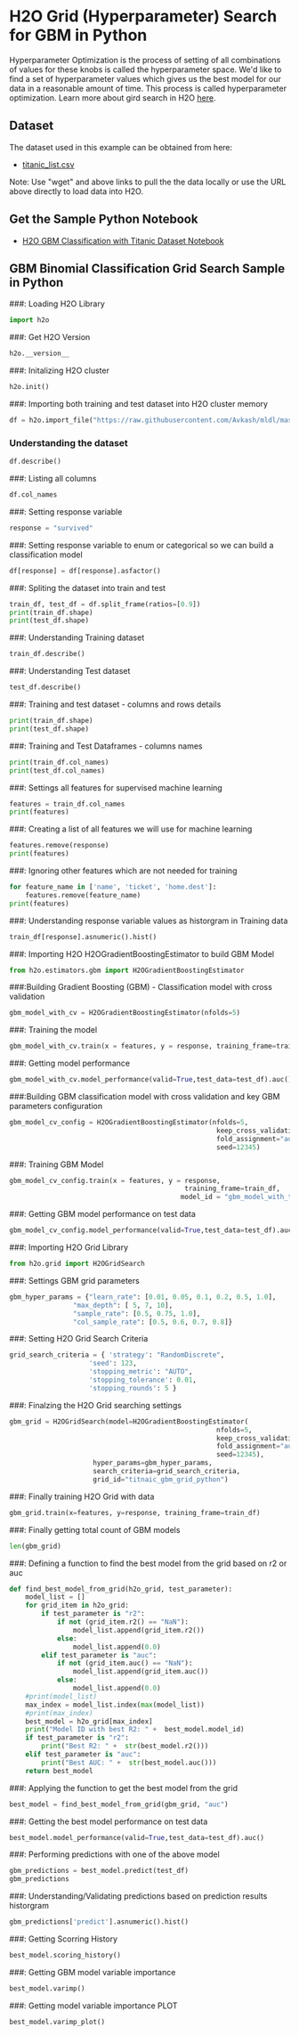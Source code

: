 # H2O Grid (Hyperparameter) Search for GBM in Python #

Hyperparameter Optimization is the process of setting of all combinations of values for these knobs is called the hyperparameter space. We'd like to find a set of hyperparameter values which gives us the best model for our data in a reasonable amount of time. This process is called hyperparameter optimization. Learn more about gird search in H2O [here](http://docs.h2o.ai/h2o/latest-stable/h2o-docs/grid-search.html).

## Dataset ##
The dataset used in this example can be obtained from here:
 - [titanic_list.csv](https://raw.githubusercontent.com/Avkash/mldl/master/data/titanic_list.csv)

Note: Use "wget" and above links to pull the the data locally or use the URL above directly to load data into H2O.
  
## Get the Sample Python Notebook ##
  - [H2O GBM Classification with Titanic Dataset Notebook](https://github.com/Avkash/mldl/blob/master/notebook/h2o/H2O_DeepLearning_Classification_titanic.ipynb)
  
## GBM Binomial Classification Grid Search Sample in Python ##

###: Loading H2O Library
```python
import h2o
```

###: Get H2O Version
```python
h2o.__version__
```

###: Initalizing H2O cluster
```python
h2o.init()
```

###: Importing both training and test dataset into H2O cluster memory
```python
df = h2o.import_file("https://raw.githubusercontent.com/Avkash/mldl/master/data/titanic_list.csv")
```

### Understanding the dataset
```python
df.describe()
```

###: Listing all columns
```python
df.col_names
```

###: Setting response variable
```python
response = "survived"
```

###: Setting response variable to enum or categorical so we can build a classification model
```python
df[response] = df[response].asfactor()
```

###: Spliting the dataset into train and test 
```python
train_df, test_df = df.split_frame(ratios=[0.9])
print(train_df.shape)
print(test_df.shape)
```

###: Understanding Training dataset
```python
train_df.describe()
```

###: Understanding Test dataset
```python
test_df.describe()
```

###: Training and test dataset - columns and rows details
```python
print(train_df.shape)
print(test_df.shape)
```

###: Training and Test Dataframes - columns names
```python
print(train_df.col_names)
print(test_df.col_names)
```

###: Settings all features for supervised machine learning
```python
features = train_df.col_names
print(features)
```

###: Creating a list of all features we will use for machine learning
```python
features.remove(response)
print(features)
```

###: Ignoring other features which are not needed for training
```python
for feature_name in ['name', 'ticket', 'home.dest']:
    features.remove(feature_name)
print(features)    
```

###: Understanding response variable values as historgram in Training data
```python
train_df[response].asnumeric().hist()
```

###: Importing H2O H2OGradientBoostingEstimator to build GBM Model
```python
from h2o.estimators.gbm import H2OGradientBoostingEstimator
```

###:Building Gradient Boosting (GBM) -  Classification model with cross validation
```python
gbm_model_with_cv = H2OGradientBoostingEstimator(nfolds=5)
```

###: Training the model
```python
gbm_model_with_cv.train(x = features, y = response, training_frame=train_df)
```

###: Getting model performance
```python
gbm_model_with_cv.model_performance(valid=True,test_data=test_df).auc()
```

###:Building GBM classification model with cross validation and key GBM parameters configuration
```python
gbm_model_cv_config = H2OGradientBoostingEstimator(nfolds=5,
                                                    keep_cross_validation_predictions=True,
                                                    fold_assignment="auto",
                                                    seed=12345)
```

###: Training GBM Model
```python
gbm_model_cv_config.train(x = features, y = response, 
                                            training_frame=train_df, 
                                           model_id = "gbm_model_with_training_and_validtion_python")
```

###: Getting GBM model performance on test data
```python
gbm_model_cv_config.model_performance(valid=True,test_data=test_df).auc()
```

###: Importing H2O Grid Library
```python
from h2o.grid import H2OGridSearch
```

###: Settings GBM grid parameters
```python
gbm_hyper_params = {"learn_rate": [0.01, 0.05, 0.1, 0.2, 0.5, 1.0],
                "max_depth": [ 5, 7, 10],
                "sample_rate": [0.5, 0.75, 1.0],
                "col_sample_rate": [0.5, 0.6, 0.7, 0.8]}
```

###: Setting H2O Grid Search Criteria
```python
grid_search_criteria = { 'strategy': "RandomDiscrete", 
                    'seed': 123,
                    'stopping_metric': "AUTO", 
                    'stopping_tolerance': 0.01,
                    'stopping_rounds': 5 }
```

###: Finalzing the H2O Grid searching settings
```python
gbm_grid = H2OGridSearch(model=H2OGradientBoostingEstimator(
                                                    nfolds=5,
                                                    keep_cross_validation_predictions=True,
                                                    fold_assignment="auto",
                                                    seed=12345),
                     hyper_params=gbm_hyper_params,
                     search_criteria=grid_search_criteria,
                     grid_id="titnaic_gbm_grid_python")
```

###: Finally training H2O Grid with data 
```python
gbm_grid.train(x=features, y=response, training_frame=train_df)
```

###: Finally getting total count of GBM models
```python
len(gbm_grid)
```

###: Defining a function to find the best model from the grid based on r2 or auc
```python
def find_best_model_from_grid(h2o_grid, test_parameter):    
    model_list = []
    for grid_item in h2o_grid:
        if test_parameter is "r2":
            if not (grid_item.r2() == "NaN"):
                model_list.append(grid_item.r2())
            else:
                model_list.append(0.0)            
        elif test_parameter is "auc":
            if not (grid_item.auc() == "NaN"):
                model_list.append(grid_item.auc())
            else:
                model_list.append(0.0)            
    #print(model_list)        
    max_index = model_list.index(max(model_list))
    #print(max_index)
    best_model = h2o_grid[max_index]
    print("Model ID with best R2: " +  best_model.model_id)
    if test_parameter is "r2":
        print("Best R2: " +  str(best_model.r2()))
    elif test_parameter is "auc":
        print("Best AUC: " +  str(best_model.auc()))
    return best_model
```

###: Applying the function to get the best model from the grid
```python
best_model = find_best_model_from_grid(gbm_grid, "auc")
```

###: Getting the best model performance on test data
```python
best_model.model_performance(valid=True,test_data=test_df).auc()
```

###: Performing predictions with one of the above model
```python
gbm_predictions = best_model.predict(test_df)
gbm_predictions
```

###: Understanding/Validating predictions based on prediction results historgram
```python
gbm_predictions['predict'].asnumeric().hist()
```

###: Getting Scorring History
```python
best_model.scoring_history()
```

###: Getting GBM model variable importance 
```python
best_model.varimp()
```

###: Getting model variable importance PLOT
```python
best_model.varimp_plot()
```
